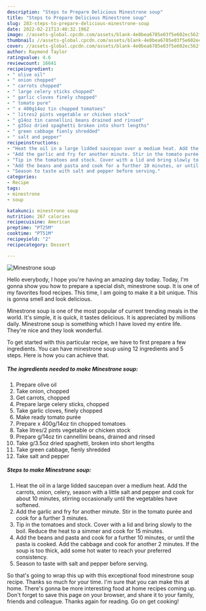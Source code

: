 ```yaml
---
description: "Steps to Prepare Delicious Minestrone soup"
title: "Steps to Prepare Delicious Minestrone soup"
slug: 283-steps-to-prepare-delicious-minestrone-soup
date: 2022-02-21T13:40:32.196Z
image: //assets-global.cpcdn.com/assets/blank-4e0bea6785e03f5e602ec562f230caae08da540cada707380b4fe1bbebba43da.png
thumbnail: //assets-global.cpcdn.com/assets/blank-4e0bea6785e03f5e602ec562f230caae08da540cada707380b4fe1bbebba43da.png
cover: //assets-global.cpcdn.com/assets/blank-4e0bea6785e03f5e602ec562f230caae08da540cada707380b4fe1bbebba43da.png
author: Raymond Taylor
ratingvalue: 4.6
reviewcount: 16641
recipeingredient:
- " olive oil"
- " onion chopped"
- " carrots chopped"
- " large celery sticks chopped"
- " garlic cloves finely chopped"
- " tomato pure"
- " x 400g14oz tin chopped tomatoes"
- " litres2 pints vegetable or chicken stock"
- " g14oz tin cannellini beans drained and rinsed"
- " g35oz dried spaghetti broken into short lengths"
- " green cabbage fienly shredded"
- " salt and pepper"
recipeinstructions:
- "Heat the oil in a large lidded saucepan over a medium heat. Add the carrots, onion, celery, season with a little salt and pepper and cook for about 10 minutes, stirring occasionally until the vegetables have softened."
- "Add the garlic and fry for another minute. Stir in the tomato purée and cook for a further 3 minutes."
- "Tip in the tomatoes and stock. Cover with a lid and bring slowly to the boil. Reduce the heat to a simmer and cook for 15 minutes."
- "Add the beans and pasta and cook for a further 10 minutes, or until the pasta is cooked. Add the cabbage and cook for another 2 minutes. If the soup is too thick, add some hot water to reach your preferred consistency."
- "Season to taste with salt and pepper before serving."
categories:
- Recipe
tags:
- minestrone
- soup

katakunci: minestrone soup 
nutrition: 267 calories
recipecuisine: American
preptime: "PT25M"
cooktime: "PT51M"
recipeyield: "2"
recipecategory: Dessert

---
```



![Minestrone soup](//assets-global.cpcdn.com/assets/blank-4e0bea6785e03f5e602ec562f230caae08da540cada707380b4fe1bbebba43da.png)

Hello everybody, I hope you're having an amazing day today. Today, I'm gonna show you how to prepare a special dish, minestrone soup. It is one of my favorites food recipes. This time, I am going to make it a bit unique. This is gonna smell and look delicious.

Minestrone soup is one of the most popular of current trending meals in the world. It's simple, it is quick, it tastes delicious. It is appreciated by millions daily. Minestrone soup is something which I have loved my entire life. They're nice and they look wonderful.




To get started with this particular recipe, we have to first prepare a few ingredients. You can have minestrone soup using 12 ingredients and 5 steps. Here is how you can achieve that.

<!--inarticleads1-->

##### The ingredients needed to make Minestrone soup:

1. Prepare  olive oil
1. Take  onion, chopped
1. Get  carrots, chopped
1. Prepare  large celery sticks, chopped
1. Take  garlic cloves, finely chopped
1. Make ready  tomato purée
1. Prepare  x 400g/14oz tin chopped tomatoes
1. Take  litres/2 pints vegetable or chicken stock
1. Prepare  g/14oz tin cannellini beans, drained and rinsed
1. Take  g/3.5oz dried spaghetti, broken into short lengths
1. Take  green cabbage, fienly shredded
1. Take  salt and pepper




<!--inarticleads2-->

##### Steps to make Minestrone soup:

1. Heat the oil in a large lidded saucepan over a medium heat. Add the carrots, onion, celery, season with a little salt and pepper and cook for about 10 minutes, stirring occasionally until the vegetables have softened.
1. Add the garlic and fry for another minute. Stir in the tomato purée and cook for a further 3 minutes.
1. Tip in the tomatoes and stock. Cover with a lid and bring slowly to the boil. Reduce the heat to a simmer and cook for 15 minutes.
1. Add the beans and pasta and cook for a further 10 minutes, or until the pasta is cooked. Add the cabbage and cook for another 2 minutes. If the soup is too thick, add some hot water to reach your preferred consistency.
1. Season to taste with salt and pepper before serving.




So that's going to wrap this up with this exceptional food minestrone soup recipe. Thanks so much for your time. I'm sure that you can make this at home. There's gonna be more interesting food at home recipes coming up. Don't forget to save this page on your browser, and share it to your family, friends and colleague. Thanks again for reading. Go on get cooking!
